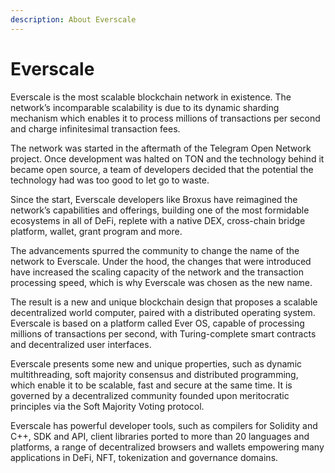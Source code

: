 ```yaml
---
description: About Everscale
---
```


# Everscale

Everscale is the most scalable blockchain network in existence. The network’s incomparable scalability is due to its dynamic sharding mechanism which enables it to process millions of transactions per second and charge infinitesimal transaction fees.

The network was started in the aftermath of the Telegram Open Network project. Once development was halted on TON and the technology behind it became open source, a team of developers decided that the potential the technology had was too good to let go to waste.

Since the start, Everscale developers like Broxus have reimagined the network’s capabilities and offerings, building one of the most formidable ecosystems in all of DeFi, replete with a native DEX, cross-chain bridge platform, wallet, grant program and more.

The advancements spurred the community to change the name of the network to Everscale. Under the hood, the changes that were introduced have increased the scaling capacity of the network and the transaction processing speed, which is why Everscale was chosen as the new name.

The result is a new and unique blockchain design that proposes a scalable decentralized world computer, paired with a distributed operating system. Everscale is based on a platform called Ever OS, capable of processing millions of transactions per second, with Turing-complete smart contracts and decentralized user interfaces.

Everscale presents some new and unique properties, such as dynamic multithreading, soft majority consensus and distributed programming, which enable it to be scalable, fast and secure at the same time. It is governed by a decentralized community founded upon meritocratic principles via the Soft Majority Voting protocol.

Everscale has powerful developer tools, such as compilers for Solidity and C++, SDK and API, client libraries ported to more than 20 languages and platforms, a range of decentralized browsers and wallets empowering many applications in DeFi, NFT, tokenization and governance domains.
